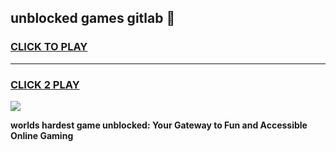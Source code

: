 
## unblocked games gitlab 👋
<h3>
<a href="https://premium.freeplayer.one?title=unblocked_games_gitlab&ref=13F">CLICK TO PLAY</a></h3>
<hr>

<h3>
<a href="https://premium.freeplayer.one?title=unblocked_games_gitlab&ref=13F">CLICK 2 PLAY</a>
  
</h3>

<a href="https://premium.freeplayer.one?title=unblocked_games_gitlab&ref=12F/"><img src="https://clearcache.store/games.png"></a>


**worlds hardest game unblocked: Your Gateway to Fun and Accessible Online Gaming**
